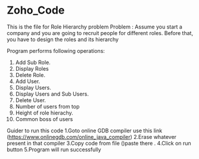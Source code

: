 # Zoho_Code
This is the file for Role Hierarchy problem
Problem :
Assume you start a company and you are going to recruit people for different roles.
Before that, you have to design the roles and its hierarchy

Program performs following operations:

1. Add Sub Role.
2. Display Roles
3. Delete Role.
4. Add User.
5. Display Users.
6. Display Users and Sub Users.
7. Delete User.
8. Number of users from top
9. Height of role hierachy.
10. Common boss of users

Guider to run this code
1.Goto online GDB compiler use this link (https://www.onlinegdb.com/online_java_compiler)
2.Erase whatever present in that compiler
3.Copy code from file ()paste there .
4.Click on run button
5.Program will run successfully



